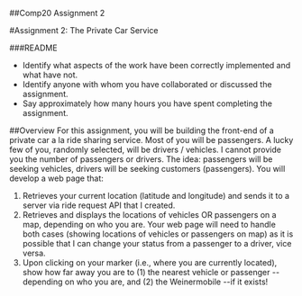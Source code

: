 ##Comp20 Assignment 2

#Assignment 2: The Private Car Service

###README
* Identify what aspects of the work have been correctly implemented and what have not.
* Identify anyone with whom you have collaborated or discussed the assignment.
* Say approximately how many hours you have spent completing the assignment.


##Overview
For this assignment, you will be building the front-end of a private car a la ride sharing service. Most of you will be passengers. A lucky few of you, randomly selected, will be drivers / vehicles. I cannot provide you the number of passengers or drivers. The idea: passengers will be seeking vehicles, drivers will be seeking customers (passengers). You will develop a web page that:

1. Retrieves your current location (latitude and longitude) and sends it to a server via ride request API that I created.
2. Retrieves and displays the locations of vehicles OR passengers on a map, depending on who you are. Your web page will need to handle both cases (showing locations of vehicles or passengers on map) as it is possible that I can change your status from a passenger to a driver, vice versa.
3. Upon clicking on your marker (i.e., where you are currently located), show how far away you are to (1) the nearest vehicle or passenger --depending on who you are, and (2) the Weinermobile --if it exists!

